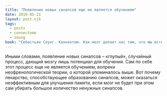 ```yaml
---
title: "Появление новых синапсов еще не является обучением"
date: 2016-05-21
layout: post.njk
tags:
  - posts
  - connectome
  - seung
book: "Себастьян Сеунг. Коннектом. Как мозг делает нас тем, что мы есть"
---
```


Иными словами, появление новых синапсов – «глупый», случайный процесс, дающий мозгу лишь потенциал для обучения. Сам по себе этот процесс еще не является обучением, вопреки неофренологической теории, о которой упоминалось выше. Вот почему лекарство, способствующее образованию синапсов, может оказаться неэффективным для улучшения памяти, если мозг не будет при этом сам убирать большое количество ненужных синапсов.
